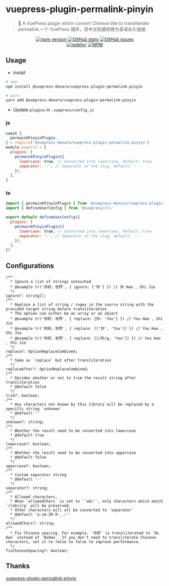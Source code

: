 # vuepress-plugin-permalink-pinyin

> :tada: A VuePress plugin which convert Chinese title to transliterate permalink.一个 VuePress 插件，将中文标题转换为音译永久链接.

<p align="center">
  <a href="https://www.npmjs.com/package/@vuepress-denaro/vuepress-plugin-permalink-pinyin" target="_blank"><img alt="npm version" src="https://img.shields.io/npm/v/@vuepress-denaro/vuepress-plugin-permalink-pinyin"></a>
  <a href="https://github.com/denaro-org/vuepress-theme-denaro/stargazers" target="_blank"><img alt="GitHub stars" src="https://img.shields.io/github/stars/denaro-org/v-charts2"></a>
  <a href="https://github.com/denaro-org/vuepress-theme-denaro/issues" target="_blank"><img alt="GitHub issues" src="https://img.shields.io/github/issues/denaro-org/v-charts2"></a>
  <br />
  <a href="https://www.jsdelivr.com/package/npm/@vuepress-denaro/vuepress-plugin-permalink-pinyin" target="_blank"><img alt="jsdelivr" src="https://data.jsdelivr.com/v1/package/npm/@vuepress-denaro/vuepress-plugin-permalink-pinyin/badge"></a>
  <a href="https://github.com/denaro-org/vuepress-theme-denaro/blob/main/LICENSE" target="_blank"><img alt="NPM" src="https://img.shields.io/npm/l/@vuepress-denaro/vuepress-plugin-permalink-pinyin"></a>
</p>

## Usage

- Install

```bash
# npm
npm install @vuepress-denaro/vuepress-plugin-permalink-pinyin

# yarn
yarn add @vuepress-denaro/vuepress-plugin-permalink-pinyin
```

- Update `plugins` in `.vuepress/config.js`

### js

```javascript
const {
  permainkPinyinPlugin,
} = require('@vuepress-denaro/vuepress-plugin-permalink-pinyin')
module.exports = {
  plugins: [
    permainkPinyinPlugin({
      lowercase: true, // Converted into lowercase, default: true
      separator: '-', // Separator of the slug, default: '-'
    }),
  ],
}
```

### ts

```javascript
import { permainkPinyinPlugin } from '@vuepress-denaro/vuepress-plugin-permalink-pinyin'
import { defineUserConfig } from '@vuepress/cli'

export default defineUserConfig({
  plugins: [
    permainkPinyinPlugin({
      lowercase: true, // Converted into lowercase, default: true
      separator: '-', // Separator of the slug, default: '-'
    }),
  ],
})
```

## Configurations

```text
/**
  * Ignore a list of strings untouched
  * @example tr('你好，世界', { ignore: ['你'] }) // 你 Hao , Shi Jie
  */
ignore?: string[];
/**
  * Replace a list of string / regex in the source string with the provided target string before transliteration
  * The option can either be an array or an object
  * @example tr('你好，世界', { replace: {你: 'You'} }) // You Hao , Shi Jie
  * @example tr('你好，世界', { replace: [['你', 'You']] }) // You Hao , Shi Jie
  * @example tr('你好，世界', { replace: [[/你/g, 'You']] }) // You Hao , Shi Jie
  */
replace?: OptionReplaceCombined;
/**
  * Same as `replace` but after transliteration
  */
replaceAfter?: OptionReplaceCombined;
/**
  * Decides whether or not to trim the result string after transliteration
  * @default false
  */
trim?: boolean;
/**
  * Any characters not known by this library will be replaced by a specific string `unknown`
  * @default ''
  */
unknown?: string;
/**
  * Whether the result need to be converted into lowercase
  * @default true
  */
lowercase?: boolean;
/**
  * Whether the result need to be converted into uppercase
  * @default false
  */
uppercase?: boolean;
/**
  * Custom separator string
  * @default '-'
  */
separator?: string;
/**
  * Allowed characters.
  * When `allowedChars` is set to `'abc'`, only characters which match `/[abc]/g` will be preserved.
  * Other characters will all be converted to `separator`
  * @default 'a-zA-Z0-9-_.~''
  */
allowedChars?: string;
/**
  * Fix Chinese spacing. For example, `你好` is transliterated to `Ni Hao` instead of `NiHao`. If you don't need to transliterate Chinese characters, set it to false to false to improve performance.
  */
fixChineseSpacing?: boolean;
```

## Thanks

[vuepress-plugin-permalink-pinyin](https://github.com/viko16/vuepress-plugin-permalink-pinyin)
